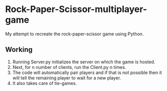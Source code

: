 # Rock-Paper-Scissor-multiplayer-game
My attempt to recreate the rock-paper-scissor game using Python.

## Working  
1. Running Server.py initializes the server on which the game is hosted.  
2. Next, for n number of clients, run the Client.py n times.   
3. The code will automatically pair players and if that is not possible then it will tell the remaining player to wait for a new player.   
4. It also takes care of tie-games.  
